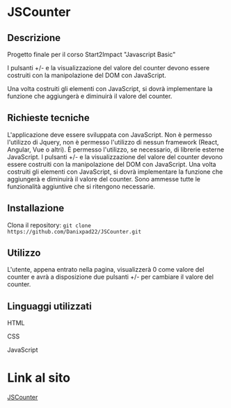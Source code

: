 # JSCounter

## Descrizione

Progetto finale per il corso Start2Impact "Javascript Basic"

I pulsanti +/- e la visualizzazione del valore del counter devono essere costruiti con la manipolazione del DOM con JavaScript. 

Una volta costruiti gli elementi con JavaScript, si dovrà implementare la funzione che aggiungerà e diminuirà il valore del counter.

## Richieste tecniche
L'applicazione deve essere sviluppata con JavaScript.
Non è permesso l'utilizzo di Jquery, non è permesso l'utilizzo di nessun framework (React, Angular, Vue o altri).
È permesso l'utilizzo, se necessario, di librerie esterne JavaScript.
I pulsanti +/- e la visualizzazione del valore del counter devono essere costruiti con la manipolazione del DOM con JavaScript.
Una volta costruiti gli elementi con JavaScript, si dovrà implementare la funzione che aggiungerà e diminuirà il valore del counter.
Sono ammesse tutte le funzionalità aggiuntive che si ritengono necessarie.

## Installazione

Clona il repository: `git clone https://github.com/Danixpad22/JSCounter.git`

## Utilizzo

L'utente, appena entrato nella pagina, visualizzerà 0 come valore del counter e avrà a disposizione due pulsanti +/- per cambiare il valore del counter.

## Linguaggi utilizzati

HTML

CSS

JavaScript

# Link al sito
<a href="https://danixpad22.github.io/JSCounter/">JSCounter<a>



